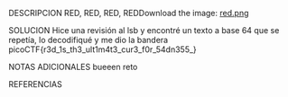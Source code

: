DESCRIPCION
RED, RED, RED, REDDownload the image: [red.png](https://challenge-files.picoctf.net/c_verbal_sleep/831307718b34193b288dde31e557484876fb84978b5818e2627e453a54aa9ba6/red.png)

SOLUCION
Hice una revisión al lsb y encontré un texto a base 64 que se repetía, lo decodifiqué y me dio la bandera
picoCTF{r3d_1s_th3_ult1m4t3_cur3_f0r_54dn355_}

NOTAS ADICIONALES
bueeen reto

REFERENCIAS